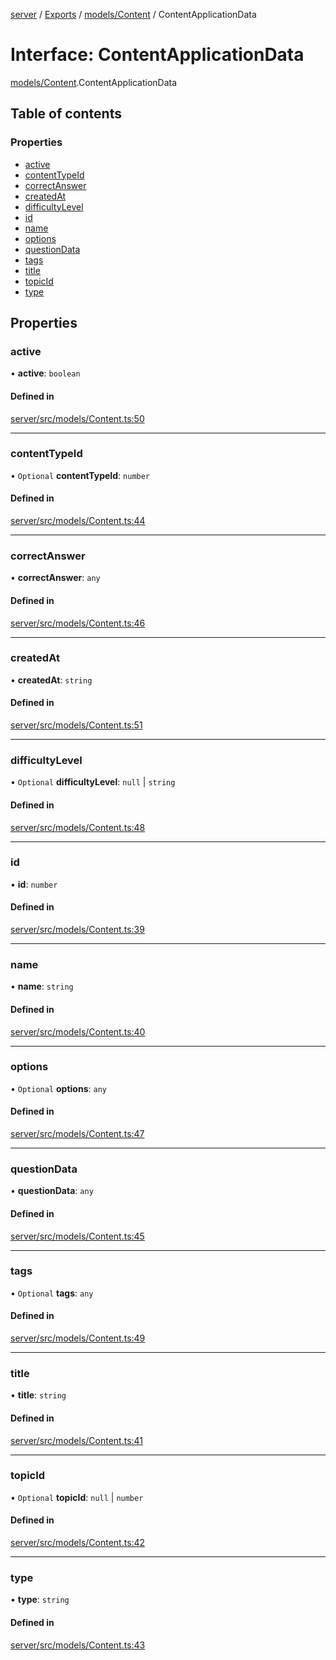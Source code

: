 [server](../README.md) / [Exports](../modules.md) / [models/Content](../modules/models_Content.md) / ContentApplicationData

# Interface: ContentApplicationData

[models/Content](../modules/models_Content.md).ContentApplicationData

## Table of contents

### Properties

- [active](models_Content.ContentApplicationData.md#active)
- [contentTypeId](models_Content.ContentApplicationData.md#contenttypeid)
- [correctAnswer](models_Content.ContentApplicationData.md#correctanswer)
- [createdAt](models_Content.ContentApplicationData.md#createdat)
- [difficultyLevel](models_Content.ContentApplicationData.md#difficultylevel)
- [id](models_Content.ContentApplicationData.md#id)
- [name](models_Content.ContentApplicationData.md#name)
- [options](models_Content.ContentApplicationData.md#options)
- [questionData](models_Content.ContentApplicationData.md#questiondata)
- [tags](models_Content.ContentApplicationData.md#tags)
- [title](models_Content.ContentApplicationData.md#title)
- [topicId](models_Content.ContentApplicationData.md#topicid)
- [type](models_Content.ContentApplicationData.md#type)

## Properties

### active

• **active**: `boolean`

#### Defined in

[server/src/models/Content.ts:50](https://github.com/niklas-joh/french-learning-platform/blob/f88c80a984d39a715bd427891d156cc94cff3831/server/src/models/Content.ts#L50)

___

### contentTypeId

• `Optional` **contentTypeId**: `number`

#### Defined in

[server/src/models/Content.ts:44](https://github.com/niklas-joh/french-learning-platform/blob/f88c80a984d39a715bd427891d156cc94cff3831/server/src/models/Content.ts#L44)

___

### correctAnswer

• **correctAnswer**: `any`

#### Defined in

[server/src/models/Content.ts:46](https://github.com/niklas-joh/french-learning-platform/blob/f88c80a984d39a715bd427891d156cc94cff3831/server/src/models/Content.ts#L46)

___

### createdAt

• **createdAt**: `string`

#### Defined in

[server/src/models/Content.ts:51](https://github.com/niklas-joh/french-learning-platform/blob/f88c80a984d39a715bd427891d156cc94cff3831/server/src/models/Content.ts#L51)

___

### difficultyLevel

• `Optional` **difficultyLevel**: ``null`` \| `string`

#### Defined in

[server/src/models/Content.ts:48](https://github.com/niklas-joh/french-learning-platform/blob/f88c80a984d39a715bd427891d156cc94cff3831/server/src/models/Content.ts#L48)

___

### id

• **id**: `number`

#### Defined in

[server/src/models/Content.ts:39](https://github.com/niklas-joh/french-learning-platform/blob/f88c80a984d39a715bd427891d156cc94cff3831/server/src/models/Content.ts#L39)

___

### name

• **name**: `string`

#### Defined in

[server/src/models/Content.ts:40](https://github.com/niklas-joh/french-learning-platform/blob/f88c80a984d39a715bd427891d156cc94cff3831/server/src/models/Content.ts#L40)

___

### options

• `Optional` **options**: `any`

#### Defined in

[server/src/models/Content.ts:47](https://github.com/niklas-joh/french-learning-platform/blob/f88c80a984d39a715bd427891d156cc94cff3831/server/src/models/Content.ts#L47)

___

### questionData

• **questionData**: `any`

#### Defined in

[server/src/models/Content.ts:45](https://github.com/niklas-joh/french-learning-platform/blob/f88c80a984d39a715bd427891d156cc94cff3831/server/src/models/Content.ts#L45)

___

### tags

• `Optional` **tags**: `any`

#### Defined in

[server/src/models/Content.ts:49](https://github.com/niklas-joh/french-learning-platform/blob/f88c80a984d39a715bd427891d156cc94cff3831/server/src/models/Content.ts#L49)

___

### title

• **title**: `string`

#### Defined in

[server/src/models/Content.ts:41](https://github.com/niklas-joh/french-learning-platform/blob/f88c80a984d39a715bd427891d156cc94cff3831/server/src/models/Content.ts#L41)

___

### topicId

• `Optional` **topicId**: ``null`` \| `number`

#### Defined in

[server/src/models/Content.ts:42](https://github.com/niklas-joh/french-learning-platform/blob/f88c80a984d39a715bd427891d156cc94cff3831/server/src/models/Content.ts#L42)

___

### type

• **type**: `string`

#### Defined in

[server/src/models/Content.ts:43](https://github.com/niklas-joh/french-learning-platform/blob/f88c80a984d39a715bd427891d156cc94cff3831/server/src/models/Content.ts#L43)
